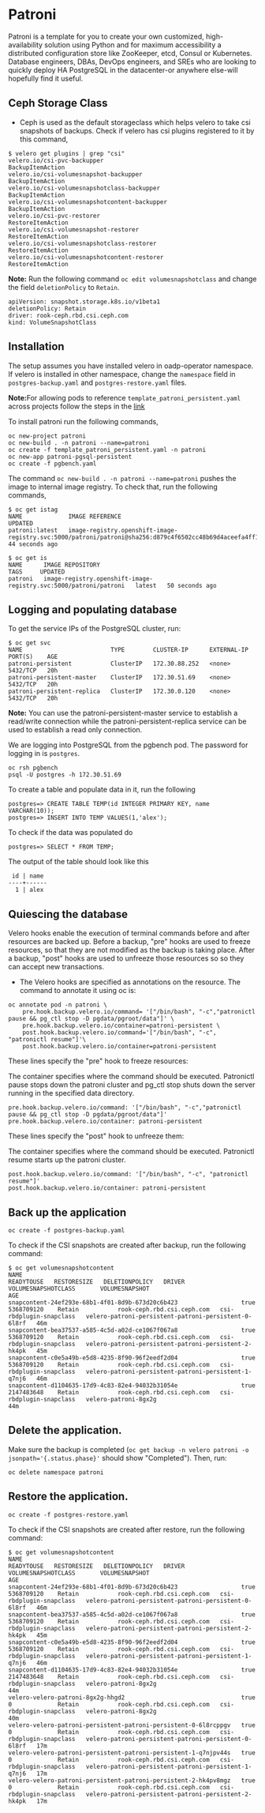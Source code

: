 # Patroni
Patroni is a template for you to create your own customized, high-availability solution using Python and for maximum accessibility 
a distributed configuration store like ZooKeeper, etcd, Consul or Kubernetes. 
Database engineers, DBAs, DevOps engineers, and SREs who are looking to quickly 
deploy HA PostgreSQL in the datacenter-or anywhere else-will hopefully find it useful.


## Ceph Storage Class
- Ceph is used as the default storageclass which helps velero to take csi snapshots of backups. Check if velero has csi plugins registered to it by this command,

```
$ velero get plugins | grep "csi"
velero.io/csi-pvc-backupper                            BackupItemAction
velero.io/csi-volumesnapshot-backupper                 BackupItemAction
velero.io/csi-volumesnapshotclass-backupper            BackupItemAction
velero.io/csi-volumesnapshotcontent-backupper          BackupItemAction
velero.io/csi-pvc-restorer                             RestoreItemAction
velero.io/csi-volumesnapshot-restorer                  RestoreItemAction
velero.io/csi-volumesnapshotclass-restorer             RestoreItemAction
velero.io/csi-volumesnapshotcontent-restorer           RestoreItemAction
```

<b>Note:</b> Run the following command `oc edit volumesnapshotclass` and change the field `deletionPolicy` to `Retain`.

```
apiVersion: snapshot.storage.k8s.io/v1beta1
deletionPolicy: Retain
driver: rook-ceph.rbd.csi.ceph.com
kind: VolumeSnapshotClass
```

## Installation
The setup assumes you have installed velero in oadp-operator namespace. If velero is installed in other namespace, 
change the `namespace` field in `postgres-backup.yaml` and `postgres-restore.yaml` files. 

<b>Note:</b>For allowing pods to reference `template_patroni_persistent.yaml` across projects 
follow the steps in the [link](https://docs.openshift.com/online/starter/openshift_images/managing_images/using-image-pull-secrets.html#images-allow-pods-to-reference-images-across-projects_using-image-pull-secrets)

To install patroni run the following commands,

```
oc new-project patroni
oc new-build . -n patroni --name=patroni
oc create -f template_patroni_persistent.yaml -n patroni
oc new-app patroni-pgsql-persistent 
oc create -f pgbench.yaml
```

The command `oc new-build . -n patroni --name=patroni` pushes the image to internal image registry. To check that, run the following commands,

```
$ oc get istag
NAME             IMAGE REFERENCE                                                                                                                            UPDATED
patroni:latest   image-registry.openshift-image-registry.svc:5000/patroni/patroni@sha256:d879c4f6502cc48b69d4aceefa4ff166b2900ff8d11b30937c59da20e3711aa5   44 seconds ago
```
```
$ oc get is
NAME      IMAGE REPOSITORY                                                   TAGS     UPDATED
patroni   image-registry.openshift-image-registry.svc:5000/patroni/patroni   latest   50 seconds ago
```

## Logging and populating database
To get the service IPs of the PostgreSQL cluster, run:

```
$ oc get svc
NAME                         TYPE        CLUSTER-IP      EXTERNAL-IP   PORT(S)    AGE
patroni-persistent           ClusterIP   172.30.88.252   <none>        5432/TCP   20h
patroni-persistent-master    ClusterIP   172.30.51.69    <none>        5432/TCP   20h
patroni-persistent-replica   ClusterIP   172.30.0.120    <none>        5432/TCP   20h
```

<b>Note:</b> You can use the patroni-persistent-master service to establish a read/write connection 
while the patroni-persistent-replica service can be used to establish a read only connection.

We are logging into PostgreSQL from the pgbench pod. The password for logging in is `postgres`.
```
oc rsh pgbench
psql -U postgres -h 172.30.51.69
```

To create a table and populate data in it, run the following
```
postgres=> CREATE TABLE TEMP(id INTEGER PRIMARY KEY, name VARCHAR(10));
postgres=> INSERT INTO TEMP VALUES(1,'alex');
```

To check if the data was populated do
```
postgres=> SELECT * FROM TEMP;
```
The output of the table should look like this
```
 id | name 
----+------
  1 | alex

```

## Quiescing the database

Velero hooks enable the execution of terminal commands before and after resources are backed up. 
Before a backup, "pre" hooks are used to freeze resources, so that they are not modified as the backup is taking place. 
After a backup, "post" hooks are used to unfreeze those resources so so they can accept new transactions.


- The Velero hooks are specified as annotations on the resource. The command to annotate it using oc is:
```
oc annotate pod -n patroni \
    pre.hook.backup.velero.io/command= '["/bin/bash", "-c","patronictl pause && pg_ctl stop -D pgdata/pgroot/data"]' \
    pre.hook.backup.velero.io/container=patroni-persistent \
    post.hook.backup.velero.io/command='["/bin/bash", "-c", "patronictl resume"]'\
    post.hook.backup.velero.io/container=patroni-persistent
```

These lines specify the "pre" hook to freeze resources:

The container specifies where the command should be executed. Patronictl pause stops down the patroni cluster and pg_ctl stop shuts down the server running in the specified data directory.
```
pre.hook.backup.velero.io/command: '["/bin/bash", "-c","patronictl pause && pg_ctl stop -D pgdata/pgroot/data"]'
pre.hook.backup.velero.io/container: patroni-persistent
```

These lines specify the "post" hook to unfreeze them:

The container specifies where the command should be executed. Patronictl resume starts up the patroni cluster.
```
post.hook.backup.velero.io/command: '["/bin/bash", "-c", "patronictl resume"]'
post.hook.backup.velero.io/container: patroni-persistent
```

## Back up the application
```
oc create -f postgres-backup.yaml 
```

To check if the CSI snapshots are created after backup, run the following command:
```
$ oc get volumesnapshotcontent
NAME                                                              READYTOUSE   RESTORESIZE   DELETIONPOLICY   DRIVER                       VOLUMESNAPSHOTCLASS       VOLUMESNAPSHOT                                         AGE
snapcontent-24ef293e-68b1-4f01-8d9b-673d20c6b423                  true         5368709120    Retain           rook-ceph.rbd.csi.ceph.com   csi-rbdplugin-snapclass   velero-patroni-persistent-patroni-persistent-0-6l8rf   46m
snapcontent-bea37537-a585-4c5d-a02d-ce1067f067a8                  true         5368709120    Retain           rook-ceph.rbd.csi.ceph.com   csi-rbdplugin-snapclass   velero-patroni-persistent-patroni-persistent-2-hk4pk   45m
snapcontent-c0e5a49b-e5d8-4235-8f90-96f2eedf2d04                  true         5368709120    Retain           rook-ceph.rbd.csi.ceph.com   csi-rbdplugin-snapclass   velero-patroni-persistent-patroni-persistent-1-q7nj6   46m
snapcontent-d1104635-17d9-4c83-82e4-94032b31054e                  true         2147483648    Retain           rook-ceph.rbd.csi.ceph.com   csi-rbdplugin-snapclass   velero-patroni-8gx2g                                   44m
```

## Delete the application.
Make sure the backup is completed (`oc get backup -n velero patroni -o jsonpath='{.status.phase}'`
should show "Completed"). Then, run:
```
oc delete namespace patroni
```

## Restore the application.
```
oc create -f postgres-restore.yaml 
```
To check if the CSI snapshots are created after restore, run the following command:
```
$ oc get volumesnapshotcontent
NAME                                                              READYTOUSE   RESTORESIZE   DELETIONPOLICY   DRIVER                       VOLUMESNAPSHOTCLASS       VOLUMESNAPSHOT                                         AGE
snapcontent-24ef293e-68b1-4f01-8d9b-673d20c6b423                  true         5368709120    Retain           rook-ceph.rbd.csi.ceph.com   csi-rbdplugin-snapclass   velero-patroni-persistent-patroni-persistent-0-6l8rf   46m
snapcontent-bea37537-a585-4c5d-a02d-ce1067f067a8                  true         5368709120    Retain           rook-ceph.rbd.csi.ceph.com   csi-rbdplugin-snapclass   velero-patroni-persistent-patroni-persistent-2-hk4pk   45m
snapcontent-c0e5a49b-e5d8-4235-8f90-96f2eedf2d04                  true         5368709120    Retain           rook-ceph.rbd.csi.ceph.com   csi-rbdplugin-snapclass   velero-patroni-persistent-patroni-persistent-1-q7nj6   46m
snapcontent-d1104635-17d9-4c83-82e4-94032b31054e                  true         2147483648    Retain           rook-ceph.rbd.csi.ceph.com   csi-rbdplugin-snapclass   velero-patroni-8gx2g                                   44m
velero-velero-patroni-8gx2g-hhgd2                                 true         0             Retain           rook-ceph.rbd.csi.ceph.com   csi-rbdplugin-snapclass   velero-patroni-8gx2g                                   40m
velero-velero-patroni-persistent-patroni-persistent-0-6l8rcppgv   true         0             Retain           rook-ceph.rbd.csi.ceph.com   csi-rbdplugin-snapclass   velero-patroni-persistent-patroni-persistent-0-6l8rf   17m
velero-velero-patroni-persistent-patroni-persistent-1-q7njpv44s   true         0             Retain           rook-ceph.rbd.csi.ceph.com   csi-rbdplugin-snapclass   velero-patroni-persistent-patroni-persistent-1-q7nj6   17m
velero-velero-patroni-persistent-patroni-persistent-2-hk4pv8mgz   true         0             Retain           rook-ceph.rbd.csi.ceph.com   csi-rbdplugin-snapclass   velero-patroni-persistent-patroni-persistent-2-hk4pk   17m
```

